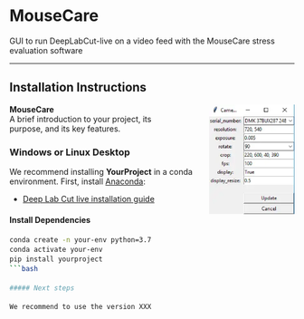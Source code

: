 # MouseCare


GUI to run DeepLabCut-live on a video feed with the MouseCare stress evaluation software

---

## Installation Instructions

<p align="left">
  <span style="display: inline-block; width: 60%;">
    <strong>MouseCare</strong>  
    <br>  
    A brief introduction to your project, its purpose, and its key features.
  </span>
  <img src="https://raw.githubusercontent.com/Nasr-SFB1315/images/refs/heads/main/testinmage.png?token=GHSAT0AAAAAAC7XEDFY5WM3P6HX7RU2UO2IZ6FVVUA" width="30%" align="right">
</p>



### Windows or Linux Desktop

We recommend installing **YourProject** in a conda environment. First, install [Anaconda](https://www.anaconda.com/):

- [Deep Lab Cut live installation guide](https://github.com/DeepLabCut/DeepLabCut-live-GUI?tab=readme-ov-file)

#### Install Dependencies

```bash
conda create -n your-env python=3.7
conda activate your-env
pip install yourproject
```bash

##### Next steps

We recommend to use the version XXX
